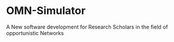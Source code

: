 # OMN-Simulator
A New software development for Research Scholars in the field of opportunistic Networks 
